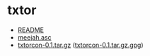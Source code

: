 txtor
=====

 * [README](README.html)
 * [meejah.asc](meejah.asc)
 * [txtorcon-0.1.tar.gz](txtorcon-0.1.tar.gz) ([txtorcon-0.1.tar.gz.gpg](txtorcon-0.1.tar.gz.gpg))